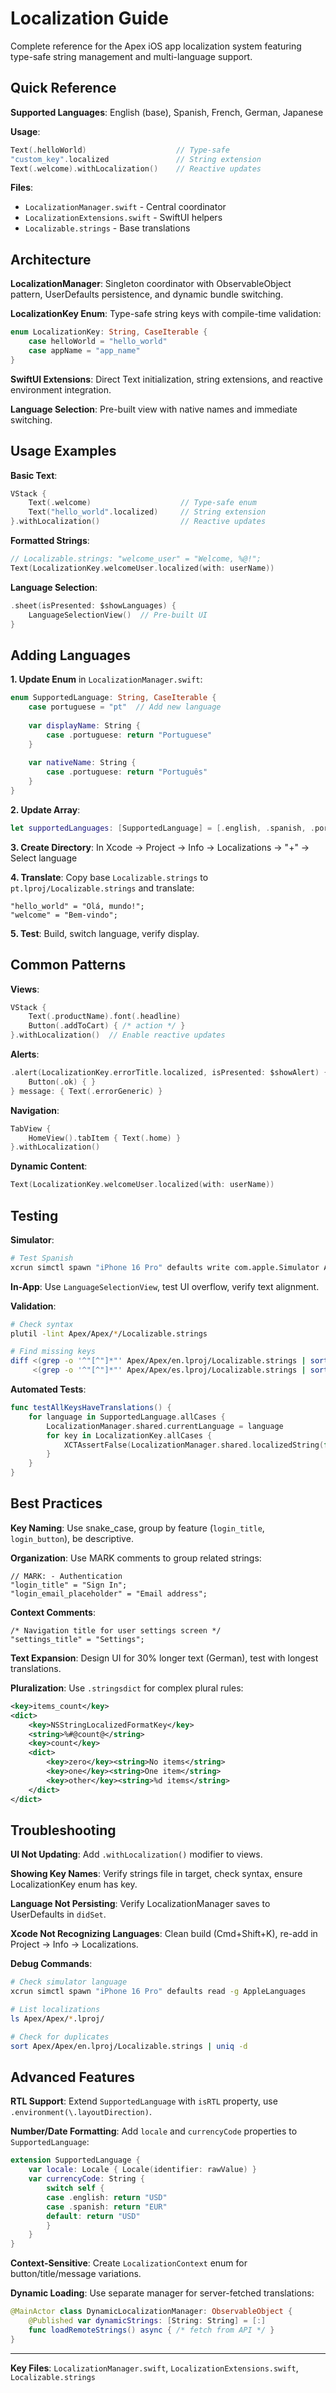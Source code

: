 # Localization Guide

Complete reference for the Apex iOS app localization system featuring type-safe string management and multi-language support.

## Quick Reference

**Supported Languages**: English (base), Spanish, French, German, Japanese

**Usage**:
```swift
Text(.helloWorld)                    // Type-safe
"custom_key".localized               // String extension  
Text(.welcome).withLocalization()    // Reactive updates
```

**Files**:
- `LocalizationManager.swift` - Central coordinator
- `LocalizationExtensions.swift` - SwiftUI helpers
- `Localizable.strings` - Base translations

## Architecture

**LocalizationManager**: Singleton coordinator with ObservableObject pattern, UserDefaults persistence, and dynamic bundle switching.

**LocalizationKey Enum**: Type-safe string keys with compile-time validation:
```swift
enum LocalizationKey: String, CaseIterable {
    case helloWorld = "hello_world"
    case appName = "app_name"
}
```

**SwiftUI Extensions**: Direct Text initialization, string extensions, and reactive environment integration.

**Language Selection**: Pre-built view with native names and immediate switching.

## Usage Examples

**Basic Text**:
```swift
VStack {
    Text(.welcome)                    // Type-safe enum
    Text("hello_world".localized)     // String extension
}.withLocalization()                  // Reactive updates
```

**Formatted Strings**:
```swift
// Localizable.strings: "welcome_user" = "Welcome, %@!";
Text(LocalizationKey.welcomeUser.localized(with: userName))
```

**Language Selection**:
```swift
.sheet(isPresented: $showLanguages) {
    LanguageSelectionView()  // Pre-built UI
}
```

## Adding Languages

**1. Update Enum** in `LocalizationManager.swift`:
```swift
enum SupportedLanguage: String, CaseIterable {
    case portuguese = "pt"  // Add new language
    
    var displayName: String {
        case .portuguese: return "Portuguese"
    }
    
    var nativeName: String {
        case .portuguese: return "Português"  
    }
}
```

**2. Update Array**:
```swift
let supportedLanguages: [SupportedLanguage] = [.english, .spanish, .portuguese]
```

**3. Create Directory**: In Xcode → Project → Info → Localizations → "+" → Select language

**4. Translate**: Copy base `Localizable.strings` to `pt.lproj/Localizable.strings` and translate:
```strings
"hello_world" = "Olá, mundo!";
"welcome" = "Bem-vindo";
```

**5. Test**: Build, switch language, verify display.

## Common Patterns

**Views**:
```swift
VStack {
    Text(.productName).font(.headline)
    Button(.addToCart) { /* action */ }
}.withLocalization()  // Enable reactive updates
```

**Alerts**:
```swift
.alert(LocalizationKey.errorTitle.localized, isPresented: $showAlert) {
    Button(.ok) { }
} message: { Text(.errorGeneric) }
```

**Navigation**:
```swift
TabView {
    HomeView().tabItem { Text(.home) }
}.withLocalization()
```

**Dynamic Content**:
```swift
Text(LocalizationKey.welcomeUser.localized(with: userName))
```

## Testing

**Simulator**:
```bash
# Test Spanish
xcrun simctl spawn "iPhone 16 Pro" defaults write com.apple.Simulator AppleLanguages -array es
```

**In-App**: Use `LanguageSelectionView`, test UI overflow, verify text alignment.

**Validation**:
```bash
# Check syntax
plutil -lint Apex/Apex/*/Localizable.strings

# Find missing keys
diff <(grep -o '^"[^"]*"' Apex/Apex/en.lproj/Localizable.strings | sort) \
     <(grep -o '^"[^"]*"' Apex/Apex/es.lproj/Localizable.strings | sort)
```

**Automated Tests**:
```swift
func testAllKeysHaveTranslations() {
    for language in SupportedLanguage.allCases {
        LocalizationManager.shared.currentLanguage = language
        for key in LocalizationKey.allCases {
            XCTAssertFalse(LocalizationManager.shared.localizedString(for: key).isEmpty)
        }
    }
}
```

## Best Practices

**Key Naming**: Use snake_case, group by feature (`login_title`, `login_button`), be descriptive.

**Organization**: Use MARK comments to group related strings:
```strings
// MARK: - Authentication
"login_title" = "Sign In";
"login_email_placeholder" = "Email address";
```

**Context Comments**:
```strings
/* Navigation title for user settings screen */
"settings_title" = "Settings";
```

**Text Expansion**: Design UI for 30% longer text (German), test with longest translations.

**Pluralization**: Use `.stringsdict` for complex plural rules:
```xml
<key>items_count</key>
<dict>
    <key>NSStringLocalizedFormatKey</key>
    <string>%#@count@</string>
    <key>count</key>
    <dict>
        <key>zero</key><string>No items</string>
        <key>one</key><string>One item</string>
        <key>other</key><string>%d items</string>
    </dict>
</dict>
```

## Troubleshooting

**UI Not Updating**: Add `.withLocalization()` modifier to views.

**Showing Key Names**: Verify strings file in target, check syntax, ensure LocalizationKey enum has key.

**Language Not Persisting**: Verify LocalizationManager saves to UserDefaults in `didSet`.

**Xcode Not Recognizing Languages**: Clean build (Cmd+Shift+K), re-add in Project → Info → Localizations.

**Debug Commands**:
```bash
# Check simulator language
xcrun simctl spawn "iPhone 16 Pro" defaults read -g AppleLanguages

# List localizations
ls Apex/Apex/*.lproj/

# Check for duplicates
sort Apex/Apex/en.lproj/Localizable.strings | uniq -d
```

## Advanced Features

**RTL Support**: Extend `SupportedLanguage` with `isRTL` property, use `.environment(\.layoutDirection)`.

**Number/Date Formatting**: Add `locale` and `currencyCode` properties to `SupportedLanguage`:
```swift
extension SupportedLanguage {
    var locale: Locale { Locale(identifier: rawValue) }
    var currencyCode: String {
        switch self {
        case .english: return "USD"
        case .spanish: return "EUR"
        default: return "USD"
        }
    }
}
```

**Context-Sensitive**: Create `LocalizationContext` enum for button/title/message variations.

**Dynamic Loading**: Use separate manager for server-fetched translations:
```swift
@MainActor class DynamicLocalizationManager: ObservableObject {
    @Published var dynamicStrings: [String: String] = [:]
    func loadRemoteStrings() async { /* fetch from API */ }
}
```

---

**Key Files**: `LocalizationManager.swift`, `LocalizationExtensions.swift`, `Localizable.strings`